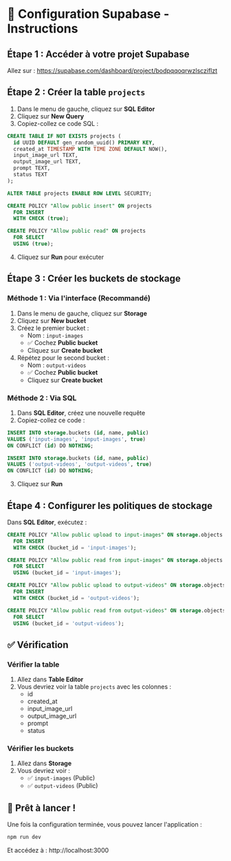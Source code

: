 # 🔧 Configuration Supabase - Instructions

## Étape 1 : Accéder à votre projet Supabase

Allez sur : https://supabase.com/dashboard/project/bodpqqoqrwzlscziflzt

## Étape 2 : Créer la table `projects`

1. Dans le menu de gauche, cliquez sur **SQL Editor**
2. Cliquez sur **New Query**
3. Copiez-collez ce code SQL :

```sql
CREATE TABLE IF NOT EXISTS projects (
  id UUID DEFAULT gen_random_uuid() PRIMARY KEY,
  created_at TIMESTAMP WITH TIME ZONE DEFAULT NOW(),
  input_image_url TEXT,
  output_image_url TEXT,
  prompt TEXT,
  status TEXT
);

ALTER TABLE projects ENABLE ROW LEVEL SECURITY;

CREATE POLICY "Allow public insert" ON projects
  FOR INSERT
  WITH CHECK (true);

CREATE POLICY "Allow public read" ON projects
  FOR SELECT
  USING (true);
```

4. Cliquez sur **Run** pour exécuter

## Étape 3 : Créer les buckets de stockage

### Méthode 1 : Via l'interface (Recommandé)

1. Dans le menu de gauche, cliquez sur **Storage**
2. Cliquez sur **New bucket**
3. Créez le premier bucket :
   - Nom : `input-images`
   - ✅ Cochez **Public bucket**
   - Cliquez sur **Create bucket**
4. Répétez pour le second bucket :
   - Nom : `output-videos`
   - ✅ Cochez **Public bucket**
   - Cliquez sur **Create bucket**

### Méthode 2 : Via SQL

1. Dans **SQL Editor**, créez une nouvelle requête
2. Copiez-collez ce code :

```sql
INSERT INTO storage.buckets (id, name, public)
VALUES ('input-images', 'input-images', true)
ON CONFLICT (id) DO NOTHING;

INSERT INTO storage.buckets (id, name, public)
VALUES ('output-videos', 'output-videos', true)
ON CONFLICT (id) DO NOTHING;
```

3. Cliquez sur **Run**

## Étape 4 : Configurer les politiques de stockage

Dans **SQL Editor**, exécutez :

```sql
CREATE POLICY "Allow public upload to input-images" ON storage.objects
  FOR INSERT
  WITH CHECK (bucket_id = 'input-images');

CREATE POLICY "Allow public read from input-images" ON storage.objects
  FOR SELECT
  USING (bucket_id = 'input-images');

CREATE POLICY "Allow public upload to output-videos" ON storage.objects
  FOR INSERT
  WITH CHECK (bucket_id = 'output-videos');

CREATE POLICY "Allow public read from output-videos" ON storage.objects
  FOR SELECT
  USING (bucket_id = 'output-videos');
```

## ✅ Vérification

### Vérifier la table

1. Allez dans **Table Editor**
2. Vous devriez voir la table `projects` avec les colonnes :
   - id
   - created_at
   - input_image_url
   - output_image_url
   - prompt
   - status

### Vérifier les buckets

1. Allez dans **Storage**
2. Vous devriez voir :
   - ✅ `input-images` (Public)
   - ✅ `output-videos` (Public)

## 🚀 Prêt à lancer !

Une fois la configuration terminée, vous pouvez lancer l'application :

```bash
npm run dev
```

Et accédez à : http://localhost:3000
